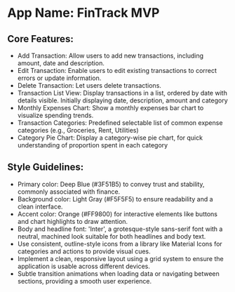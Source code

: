 # **App Name**: FinTrack MVP

## Core Features:

- Add Transaction: Allow users to add new transactions, including amount, date and description.
- Edit Transaction: Enable users to edit existing transactions to correct errors or update information.
- Delete Transaction: Let users delete transactions.
- Transaction List View: Display transactions in a list, ordered by date with details visible. Initially displaying date, description, amount and category
- Monthly Expenses Chart: Show a monthly expenses bar chart to visualize spending trends.
- Transaction Categories: Predefined selectable list of common expense categories (e.g., Groceries, Rent, Utilities)
- Category Pie Chart: Display a category-wise pie chart, for quick understanding of proportion spent in each category

## Style Guidelines:

- Primary color: Deep Blue (#3F51B5) to convey trust and stability, commonly associated with finance.
- Background color: Light Gray (#F5F5F5) to ensure readability and a clean interface.
- Accent color: Orange (#FF9800) for interactive elements like buttons and chart highlights to draw attention.
- Body and headline font: 'Inter', a grotesque-style sans-serif font with a neutral, machined look suitable for both headlines and body text.
- Use consistent, outline-style icons from a library like Material Icons for categories and actions to provide visual cues.
- Implement a clean, responsive layout using a grid system to ensure the application is usable across different devices.
- Subtle transition animations when loading data or navigating between sections, providing a smooth user experience.